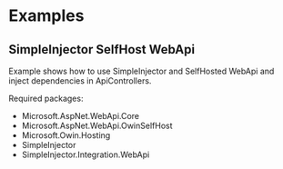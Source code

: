 # Examples

## SimpleInjector SelfHost WebApi

Example shows how to use SimpleInjector and SelfHosted WebApi and inject dependencies in ApiControllers.

Required packages:
* Microsoft.AspNet.WebApi.Core
* Microsoft.AspNet.WebApi.OwinSelfHost
* Microsoft.Owin.Hosting
* SimpleInjector
* SimpleInjector.Integration.WebApi
